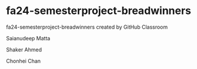 # fa24-semesterproject-breadwinners
fa24-semesterproject-breadwinners created by GitHub Classroom


Saianudeep Matta

Shaker Ahmed

Chonhei Chan


